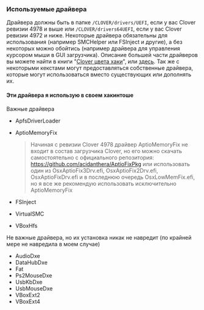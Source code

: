 ### Используемые драйвера

Драйвера должны быть в папке `/CLOVER/drivers/UEFI`, если у вас Clover ревизии 4978 и выше или `/CLOVER/drivers64UEFI`, если у вас Clover ревизии 4972 и ниже. Некоторые драйвера обязательны для использования (например SMCHelper или FSInject и другие), а без некоторых можно обойтись (например драйвера для управления курсором мыши в GUI загрузчика). Описание большей части драйверов вы можете найти в книги "[Clover цвета хаки](https://sourceforge.net/projects/cloverefiboot/files/Documents/)", или [здесь](https://vk.com/topic-12954845_40124589). Так же с некоторыми кекстами могут предоставляться собственные драйвера, которые могут использоваться вместо существующих или дополнять их.

#### Эти драйвера я использую в своем хакинтоше

Важные драйвера

- ApfsDriverLoader
- AptioMemoryFix

  > Начиная с ревизии Clover 4978 драйвер AptioMemoryFix не входит в состав загрузчика Clover, но его можно скачать самостоятельно с официального репозитория: https://github.com/acidanthera/AptioFixPkg или использовать один из OsxAptioFix3Drv.efi, OsxAptioFix2Drv.efi, OsxAptioFixDrv.efi и в последнюю очередь OsxLowMemFix.efi, но я все же рекомендую использовать исключительно AptioMemoryFix

- FSInject
- VirtualSMC
- VBoxHfs

Не важные драйвера, но их установка никак не навредит (по крайней мере не навредила в моем случае)

- AudioDxe
- DataHubDxe
- Fat
- Ps2MouseDxe
- UsbKbDxe
- UsbMouseDxe
- VBoxExt2
- VBoxExt4